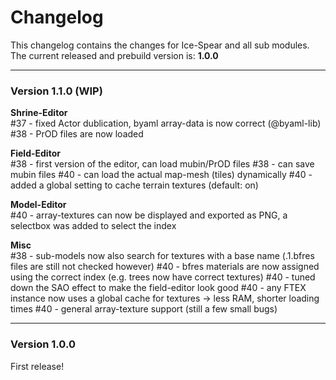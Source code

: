 # Changelog

This changelog contains the changes for Ice-Spear and all sub modules. <br/>
The current released and prebuild version is: **1.0.0**

<hr/>

### Version 1.1.0 (WIP)
**Shrine-Editor** <br/>
#37 - fixed Actor dublication, byaml array-data is now correct (@byaml-lib)<br/>
#38 - PrOD files are now loaded

**Field-Editor** <br/>
#38 - first version of the editor, can load mubin/PrOD files
#38 - can save mubin files
#40 - can load the actual map-mesh (tiles) dynamically
#40 - added a global setting to cache terrain textures (default: on)

**Model-Editor** <br/>
#40 - array-textures can now be displayed and exported as PNG, a selectbox was added to select the index

**Misc**<br/>
#38 - sub-models now also search for textures with a base name (.1.bfres files are still not checked however)
#40 - bfres materials are now assigned using the correct index (e.g. trees now have correct textures)
#40 - tuned down the SAO effect to make the field-editor look good
#40 - any FTEX instance now uses a global cache for textures -> less RAM, shorter loading times
#40 - general array-texture support (still a few small bugs)

<hr/>

### Version 1.0.0
First release!